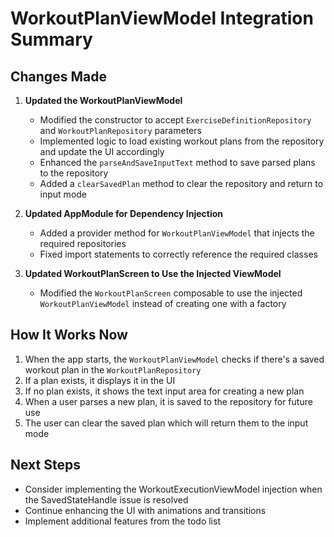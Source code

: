# WorkoutPlanViewModel Integration Summary

## Changes Made

1. **Updated the WorkoutPlanViewModel**
   - Modified the constructor to accept `ExerciseDefinitionRepository` and `WorkoutPlanRepository` parameters
   - Implemented logic to load existing workout plans from the repository and update the UI accordingly
   - Enhanced the `parseAndSaveInputText` method to save parsed plans to the repository
   - Added a `clearSavedPlan` method to clear the repository and return to input mode

2. **Updated AppModule for Dependency Injection**
   - Added a provider method for `WorkoutPlanViewModel` that injects the required repositories
   - Fixed import statements to correctly reference the required classes

3. **Updated WorkoutPlanScreen to Use the Injected ViewModel**
   - Modified the `WorkoutPlanScreen` composable to use the injected `WorkoutPlanViewModel` instead of creating one with a factory

## How It Works Now

1. When the app starts, the `WorkoutPlanViewModel` checks if there's a saved workout plan in the `WorkoutPlanRepository`
2. If a plan exists, it displays it in the UI
3. If no plan exists, it shows the text input area for creating a new plan
4. When a user parses a new plan, it is saved to the repository for future use
5. The user can clear the saved plan which will return them to the input mode

## Next Steps

- Consider implementing the WorkoutExecutionViewModel injection when the SavedStateHandle issue is resolved
- Continue enhancing the UI with animations and transitions
- Implement additional features from the todo list 